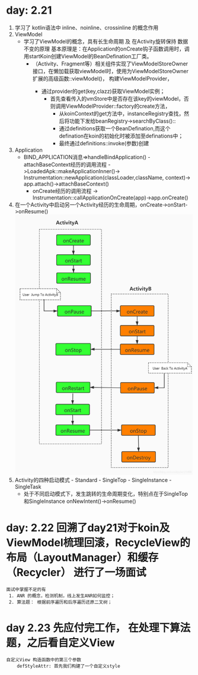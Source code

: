 # day: 2.21
1. 学习了 kotlin语法中
    inline、noinline、crossinline 的概念作用
2. ViewModel
   - 学习了ViewModel的概念，具有长生命周期 及 在Activity旋转保持 数据不变的原理
     基本原理是：在Application的onCreate钩子函数调用时，调用startKoin创建ViewModel的BeanDefination工厂类。
     - （Activity、Fragment等）相关组件实现了ViewModelStoreOwner接口，在懒加载获取viewModel时，使用为ViewModelStoreOwner扩展的高级函数::viewModel<T>()，
       构建ViewModelProvider，
       - 通过provider的get(key,clazz)获取ViewModel实例；
         - 首先查看传入的vmStore中是否存在该key的viewModel，否则调用ViewModelProvider::factory的create方法，
           - 从koinContext的get方法中，instanceRegistry查找，然后将功能下发给beanRegistry->searchByClass()::
           - 通过definitions获取一个BeanDefination,而这个defination在koin的初始化时被添加至definations中；
           - 最终通过definitions::invoke(参数)创建
3. Application
      - BIND_APPLICATION消息=>handleBindApplication()
        -attachBaseContext经历的调用流程 ->LoadedApk::makeApplicationInner()-> Instrumentation::newApplication(classLoader,className, context)-> app.attach()->attachBaseContext()
        - onCreate经历的调用流程 -> Instrumentation::callApplicationOnCreate(app)->app.onCreate()
4. 在一个Activity中启动另一个Activity经历的生命周期，onCreate->onStart->onResume()
     ![img.png](images/readme/img.png)
5. Activity的四种启动模式
        - Standard
        - SingleTop
        - SingleInstance
        - SingleTask
    - 处于不同启动模式下，发生跳转的生命周期变化，特别点在于SingleTop和SingleInstance onNewIntent()->onResume()
   
    
    
# day: 2.22 回溯了day21对于koin及ViewModel梳理回滚，RecycleView的布局（LayoutManager）和缓存（Recycler）   进行了一场面试
    面试中掌握不足的有 
     1. ANR 的概念，检测机制，线上发生ANR如何监控；
     2. 算法题： 根据前序遍历和后序遍历还原二叉树；
# day 2.23 先应付完工作， 在处理下算法题，之后看自定义View
    自定义View 构造函数中的第三个参数
        defStyleAttr: 首先我们构建了一个自定义style
            